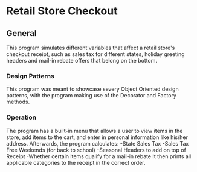 # Retail Store Checkout
## General
This program simulates different variables that affect a retail store's checkout receipt, such as sales tax for different states, holiday greeting headers and mail-in rebate offers that belong on the bottom.
### Design Patterns
This program was meant to showcase severy Object Oriented design patterns, with the program making use of the Decorator and Factory methods.
### Operation
The program has a built-in menu that allows a user to view items in the store, add items to the cart, and enter in personal information like his/her address. Afterwards, the program calculates:
  -State Sales Tax
  -Sales Tax Free Weekends (for back to school)
  -Seasonal Headers to add on top of Receipt
  -Whether certain items qualify for a mail-in rebate
It then prints all applicable categories to the receipt in the correct order.
